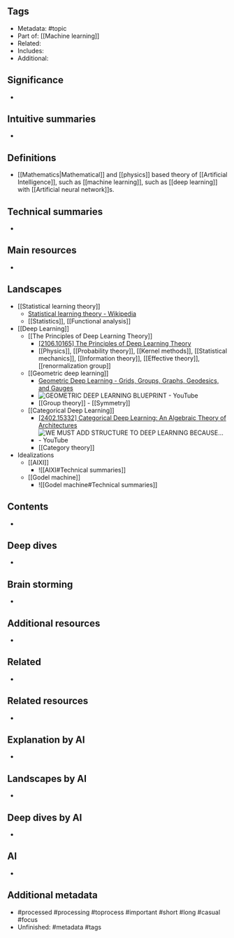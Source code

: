 ## Tags
- Metadata: #topic 
- Part of: [[Machine learning]]
- Related: 
- Includes:
- Additional: 
## Significance
- 
## Intuitive summaries
- 
## Definitions
- [[Mathematics|Mathematical]] and [[physics]] based theory of [[Artificial Intelligence]], such as [[machine learning]], such as [[deep learning]] with [[Artificial neural network]]s.
## Technical summaries
-  
## Main resources 
- 
## Landscapes
- [[Statistical learning theory]]
	- [Statistical learning theory - Wikipedia](https://en.wikipedia.org/wiki/Statistical_learning_theory)
	- [[Statistics]], [[Functional analysis]]
- [[Deep Learning]]
	- [[The Principles of Deep Learning Theory]]
		- [\[2106.10165\] The Principles of Deep Learning Theory](https://arxiv.org/abs/2106.10165)
		- [[Physics]], [[Probability theory]], [[Kernel methods]], [[Statistical mechanics]], [[Information theory]], [[Effective theory]], [[renormalization group]]
	- [[Geometric deep learning]]
		- [Geometric Deep Learning - Grids, Groups, Graphs, Geodesics, and Gauges](https://geometricdeeplearning.com/)
		- ![GEOMETRIC DEEP LEARNING BLUEPRINT - YouTube](https://www.youtube.com/watch?v=bIZB1hIJ4u8&pp=ygUXZ2VvbWV0cmljIGRlZXAgbGVhcm5pbmc%3D)
		- [[Group theory]] - [[Symmetry]]
	- [[Categorical Deep Learning]]
		- [\[2402.15332\] Categorical Deep Learning: An Algebraic Theory of Architectures](https://arxiv.org/abs/2402.15332)
		- ![WE MUST ADD STRUCTURE TO DEEP LEARNING BECAUSE... - YouTube](https://www.youtube.com/watch?v=rie-9AEhYdY)
		- [[Category theory]]
- Idealizations
	- [[AIXI]]
		- ![[AIXI#Technical summaries]]
	- [[Godel machine]]
		- ![[Godel machine#Technical summaries]]
	
## Contents
- 
## Deep dives
- 
## Brain storming
- 
## Additional resources  
- 
## Related
- 
## Related resources  
- 
## Explanation by AI 
- 
## Landscapes by AI 
- 
## Deep dives by AI 
- 
## AI 
- 
## Additional metadata 
-  #processed #processing #toprocess #important #short #long #casual #focus
- Unfinished: #metadata #tags
